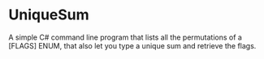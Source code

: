 # UniqueSum
A simple C# command line program that lists all the permutations of a [FLAGS] ENUM, that also let you type a unique sum and retrieve the flags.
